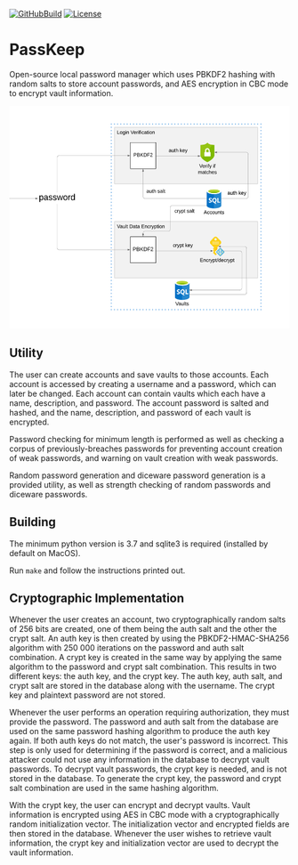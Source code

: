 [![GitHubBuild](https://github.com/bkthomps/PassKeep/workflows/build/badge.svg)](https://github.com/bkthomps/PassKeep)
[![License](https://img.shields.io/badge/license-MIT-blue.svg)](https://github.com/bkthomps/PassKeep/blob/main/LICENSE)

# PassKeep
Open-source local password manager which uses PBKDF2 hashing with random salts to store account passwords, and
AES encryption in CBC mode to encrypt vault information.

<p align="center">
  <img src="https://raw.githubusercontent.com/bkthomps/PassKeep/main/flow_chart.png" height="400" title="Flow Chart" alt="Flow chart of the salt and hashing">
</p>

## Utility
The user can create accounts and save vaults to those accounts. Each account is accessed by creating a username and a
password, which can later be changed. Each account can contain vaults which each have a name, description, and password.
The account password is salted and hashed, and the name, description, and password of each vault is encrypted.

Password checking for minimum length is performed as well as checking a corpus of previously-breaches passwords for
preventing account creation of weak passwords, and warning on vault creation with weak passwords.

Random password generation and diceware password generation is a provided utility, as well as strength checking of
random passwords and diceware passwords.

## Building
The minimum python version is 3.7 and sqlite3 is required (installed by default on MacOS).

Run `make` and follow the instructions printed out.

## Cryptographic Implementation
Whenever the user creates an account, two cryptographically random salts of 256 bits are created, one of them being the
auth salt and the other the crypt salt. An auth key is then created by using the PBKDF2-HMAC-SHA256 algorithm with
250 000 iterations on the password and auth salt combination. A crypt key is created in the same way by applying the
same algorithm to the password and crypt salt combination. This results in two different keys: the auth key, and the
crypt key. The auth key, auth salt, and crypt salt are stored in the database along with the username. The crypt key
and plaintext password are not stored.

Whenever the user performs an operation requiring authorization, they must provide the password. The password and auth
salt from the database are used on the same password hashing algorithm to produce the auth key again. If both auth keys
do not match, the user's password is incorrect. This step is only used for determining if the password is correct, and
a malicious attacker could not use any information in the database to decrypt vault passwords. To decrypt vault
passwords, the crypt key is needed, and is not stored in the database. To generate the crypt key, the password and
crypt salt combination are used in the same hashing algorithm.

With the crypt key, the user can encrypt and decrypt vaults. Vault information is encrypted using AES in CBC mode with
a cryptographically random initialization vector. The initialization vector and encrypted fields are then stored in the
database. Whenever the user wishes to retrieve vault information, the crypt key and initialization vector are used to
decrypt the vault information.
